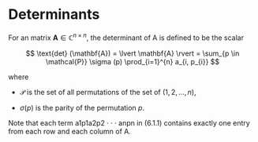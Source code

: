 # Determinants

For an matrix $\mathbf{A} \in \mathbb{C}^{n \times n}$, 
the determinant of A is defined to be the scalar

$$
\text{det} (\mathbf{A}) = \lvert \mathbf{A} \rvert = \sum_{p \in \mathcal{P}} \sigma (p) \prod_{i=1}^{n} a_{i, p_{i}}
$$

where 

- $\mathcal{P}$ is the set of all permutations of the set of $(1, 2, \dots, n)$,

- $\sigma (p)$ is the parity of the permutation $p$. 

Note that each term a1p1a2p2 · · · anpn in (6.1.1) contains exactly one entry from each row and each column of A. 